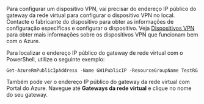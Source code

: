 
Para configurar um dispositivo VPN, vai precisar do endereço IP público do gateway da rede virtual para configurar o dispositivo VPN no local. Contacte o fabricante do dispositivo para obter as informações de configuração específicas e configurar o dispositivo. Veja [Dispositivos VPN](../articles/vpn-gateway/vpn-gateway-about-vpn-devices.md) para obter mais informações sobre os dispositivos VPN que funcionam bem com o Azure.

Para localizar o endereço IP público do gateway de rede virtual com o PowerShell, utilize o seguinte exemplo:

    Get-AzureRmPublicIpAddress -Name GW1PublicIP -ResourceGroupName TestRG

Também pode ver o endereço IP público do gateway da rede virtual com Portal do Azure. Navegue até **Gateways da rede virtual** e clique no nome do seu gateway.



<!--HONumber=Nov16_HO2-->


